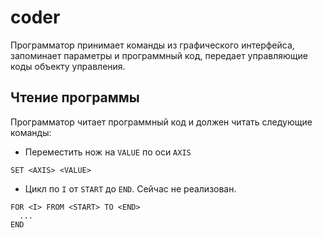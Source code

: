 # coder
Программатор принимает команды из графического интерфейса, запоминает параметры и программный код, передает управляющие коды объекту управления.
## Чтение программы
Программатор читает программный код и должен читать следующие команды:
* Переместить нож на `VALUE` по оси `AXIS`
```
SET <AXIS> <VALUE>
```
* Цикл по `I` от `START` до `END`. Сейчас не реализован.
```
FOR <I> FROM <START> TO <END>
  ...
END
```
